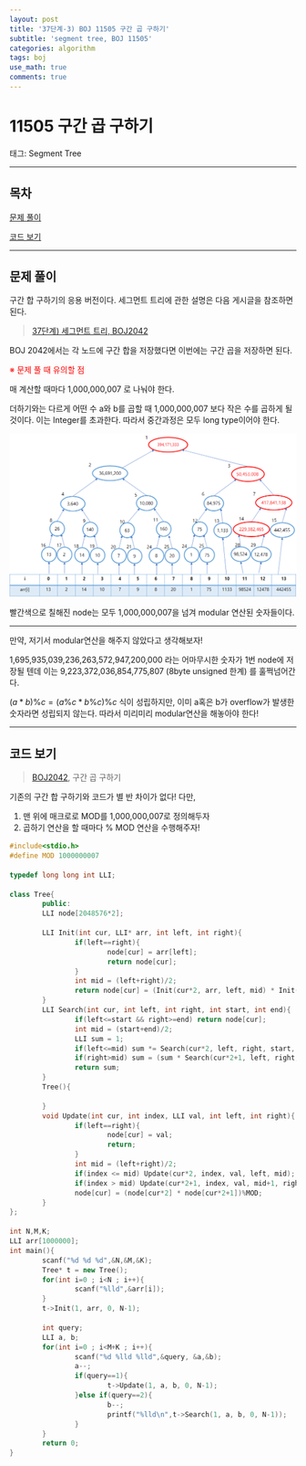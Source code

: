 ```yaml
---
layout: post
title: '37단계-3) BOJ 11505 구간 곱 구하기'
subtitle: 'segment tree, BOJ 11505'
categories: algorithm
tags: boj
use_math: true
comments: true
---
```


# 11505 구간 곱 구하기
태그: Segment Tree

---

## 목차
[문제 풀이](#문제-풀이)

[코드 보기](#코드-보기)

---

## 문제 풀이

구간 합 구하기의 응용 버전이다. 세그먼트 트리에 관한 설명은 다음 게시글을 참조하면 된다.

> [37단계) 세그먼트 트리, BOJ2042](byeongkeonlee.github.io/algorithm/2021/02/27/algorithm-boj-segmenttree01/)

 BOJ 2042에서는 각 노드에 구간 합을 저장했다면 이번에는 구간 곱을 저장하면 된다. 

<span style="color:red">※ 문제 풀 때 유의할 점</span>

 매 계산할 때마다 1,000,000,007 로 나눠야 한다. 

 더하기와는 다르게 어떤 수 a와 b를 곱할 때 1,000,000,007 보다 작은 수를 곱하게 될 것이다. 이는 Integer를 초과한다. 따라서 중간과정은 모두 long type이어야 한다.

![/assets/images/posts/2021-02-28-algorithm-boj-11505/Untitled.png](/assets/images/posts/2021-02-28-algorithm-boj-11505/Untitled.png)

 빨간색으로 칠해진 node는 모두 1,000,000,007을 넘겨 modular 연산된 숫자들이다. 

---

만약, 저기서 modular연산을 해주지 않았다고 생각해보자! 

1,695,935,039,236,263,572,947,200,000 라는 어마무시한 숫자가 1번 node에 저장될 텐데 이는 9,223,372,036,854,775,807 (8byte unsigned 한계) 를 훌쩍넘어간다. 

 $(a*b)\%c = (a\%c*b\%c)\%c$ 식이 성립하지만, 이미 a혹은 b가 overflow가 발생한 숫자라면 성립되지 않는다. 따라서 미리미리 modular연산을 해놓아야 한다!

---
## 코드 보기

> [BOJ2042](https://www.acmicpc.net/problem/11505), 구간 곱 구하기

 기존의 구간 합 구하기와 코드가 별 반 차이가 없다! 다만,

1. 맨 위에 매크로로 MOD를 1,000,000,007로 정의해두자
2. 곱하기 연산을 할 때마다 % MOD 연산을 수행해주자!

```cpp
#include<stdio.h>
#define MOD 1000000007

typedef long long int LLI;

class Tree{
        public:
        LLI node[2048576*2];

        LLI Init(int cur, LLI* arr, int left, int right){
                if(left==right){
                        node[cur] = arr[left];
                        return node[cur];
                }
                int mid = (left+right)/2;
                return node[cur] = (Init(cur*2, arr, left, mid) * Init(cur*2+1,arr, mid+1, right))%MOD;
        }
        LLI Search(int cur, int left, int right, int start, int end){
                if(left<=start && right>=end) return node[cur];
                int mid = (start+end)/2;
                LLI sum = 1;
                if(left<=mid) sum *= Search(cur*2, left, right, start, mid);
                if(right>mid) sum = (sum * Search(cur*2+1, left, right, mid+1, end))%MOD;
                return sum;
        }
        Tree(){

        }
        void Update(int cur, int index, LLI val, int left, int right){
                if(left==right){
                        node[cur] = val;
                        return;
                }
                int mid = (left+right)/2;
                if(index <= mid) Update(cur*2, index, val, left, mid);
                if(index > mid) Update(cur*2+1, index, val, mid+1, right);
                node[cur] = (node[cur*2] * node[cur*2+1])%MOD;
        }
};

int N,M,K;
LLI arr[1000000];
int main(){
        scanf("%d %d %d",&N,&M,&K);
        Tree* t = new Tree();
        for(int i=0 ; i<N ; i++){
                scanf("%lld",&arr[i]);
        }
        t->Init(1, arr, 0, N-1);

        int query;
        LLI a, b;
        for(int i=0 ; i<M+K ; i++){
                scanf("%d %lld %lld",&query, &a,&b);
                a--;
                if(query==1){
                        t->Update(1, a, b, 0, N-1);
                }else if(query==2){
                        b--;
                        printf("%lld\n",t->Search(1, a, b, 0, N-1));
                }
        }
        return 0;
}
```
